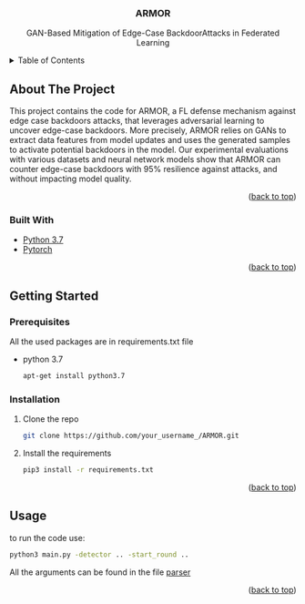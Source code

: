 <div id="top"></div>





<!-- PROJECT LOGO -->
<br />
<div align="center">

  <h3 align="center">ARMOR</h3>

  <p align="center">
    GAN-Based Mitigation of Edge-Case BackdoorAttacks in Federated Learning

  </p>
</div>



<!-- TABLE OF CONTENTS -->
<details>
  <summary>Table of Contents</summary>
  <ol>
    <li>
      <a href="#about-the-project">About The Project</a>
      <ul>
        <li><a href="#built-with">Built With</a></li>
      </ul>
    </li>
    <li>
      <a href="#getting-started">Getting Started</a>
      <ul>
        <li><a href="#prerequisites">Prerequisites</a></li>
        <li><a href="#installation">Installation</a></li>
      </ul>
    </li>
    <li><a href="#usage">Usage</a></li>

  </ol>
</details>



<!-- ABOUT THE PROJECT -->
## About The Project


This project contains the code for ARMOR, a FL defense mechanism against edge case backdoors attacks, that leverages adversarial learning to uncover edge-case backdoors. More precisely, ARMOR relies on GANs to extract data features from model updates and uses the generated samples to activate potential backdoors in the model.  Our experimental evaluations with various datasets and neural network models show that ARMOR can counter edge-case backdoors with 95% resilience against attacks, and without impacting model quality.

<p align="right">(<a href="#top">back to top</a>)</p>



### Built With



* [Python 3.7](https://www.python.org/downloads/release/python-370/)
* [Pytorch](https://pytorch.org/)

<p align="right">(<a href="#top">back to top</a>)</p>



<!-- GETTING STARTED -->
## Getting Started



### Prerequisites

All the used packages are in requirements.txt file
* python 3.7
  ```sh
  apt-get install python3.7
  ```

### Installation



1. Clone the repo
   ```sh
   git clone https://github.com/your_username_/ARMOR.git
   ```
3. Install the requirements
   ```sh
   pip3 install -r requirements.txt
   ```

<p align="right">(<a href="#top">back to top</a>)</p>



<!-- USAGE EXAMPLES -->
## Usage

to run the code use:
   ```sh
   python3 main.py -detector .. -start_round ..
   ```
   
   All the arguments can be found in the file <a href="/src/parser.py">parser</a>


<p align="right">(<a href="#top">back to top</a>)</p>




